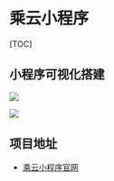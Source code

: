 # 乘云小程序

[TOC]

## 小程序可视化搭建

![](https://resume-assets.obs-website.cn-east-3.myhuaweicloud.com/takecloud/drag-engine.png)

![](https://resume-assets.obs-website.cn-east-3.myhuaweicloud.com/takecloud/drag-engine.gif)

## 项目地址

* [乘云小程序官网](http://www.takecloud.cn/home/template)